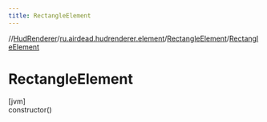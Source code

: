 ```yaml
---
title: RectangleElement
---
```

//[HudRenderer](../../../index.html)/[ru.airdead.hudrenderer.element](../index.html)/[RectangleElement](index.html)/[RectangleElement](-rectangle-element.html)



# RectangleElement



[jvm]\
constructor()




